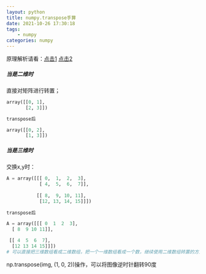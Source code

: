 ```yaml
---
layout: python
title: numpy.transpose手算
date: 2021-10-26 17:30:18
tags:
	- numpy
categories: numpy
---
```


原理解析请看：[点击1](https://blog.csdn.net/u012762410/article/details/78912667) [点击2](https://www.freesion.com/article/149821286/)

##### 当是二维时

直接对矩阵进行转置；

```python
array([[0, 1],
       [2, 3]])

transpose后

array([[0, 2],
       [1, 3]])
```

##### 当是三维时

交换x,y时：

```python
A = array([[[ 0,  1,  2,  3],
            [ 4,  5,  6,  7]],
            
           [[ 8,  9, 10, 11],
            [12, 13, 14, 15]]])
            
transpose后

A = array([[[ 0  1  2  3],
  [ 8  9 10 11]],

 [[ 4  5  6  7],
  [12 13 14 15]]])
# 可以直接把三维数组看成二维数组，把一个一维数组看成一个数，继续使用二维数组转置的方式即可；
```

np.transpose(img, (1, 0, 2))操作，可以将图像逆时针翻转90度

